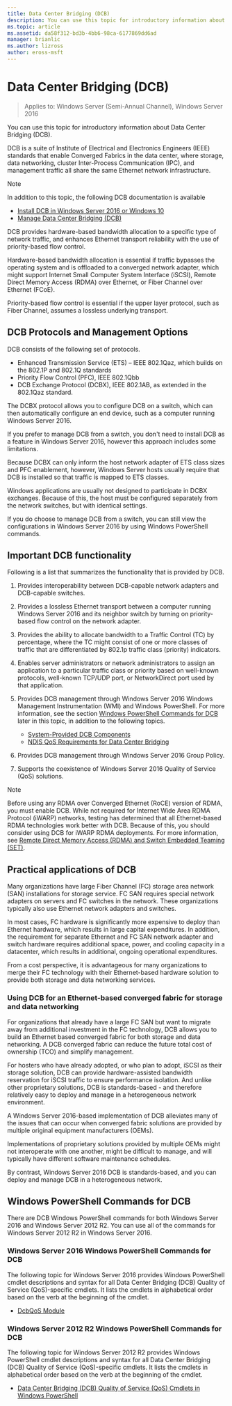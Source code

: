 ```yaml
---
title: Data Center Bridging (DCB)
description: You can use this topic for introductory information about Data Center Bridging in Windows Server 2016.
ms.topic: article
ms.assetid: da58f312-bd3b-4bb6-98ca-6177869dd6ad
manager: brianlic
ms.author: lizross
author: eross-msft
---
```


# Data Center Bridging \(DCB\)

>Applies to: Windows Server (Semi-Annual Channel), Windows Server 2016

You can use this topic for introductory information about Data Center Bridging \(DCB\).

DCB is a suite of Institute of Electrical and Electronics Engineers \(IEEE\) standards that enable Converged Fabrics in the data center, where storage, data networking, cluster Inter\-Process Communication \(IPC\), and management traffic all share the same Ethernet network infrastructure.

>[!NOTE]
>In addition to this topic, the following DCB documentation is available
>
>- [Install DCB in Windows Server 2016 or Windows 10](dcb-install.md)
>- [Manage Data Center Bridging (DCB)](dcb-manage.md)

DCB provides hardware\-based bandwidth allocation to a specific type of network traffic, and enhances Ethernet transport reliability with the use of priority\-based flow control.

Hardware\-based bandwidth allocation is essential if traffic bypasses the operating system and is offloaded to a converged network adapter, which might support Internet Small Computer System Interface \(iSCSI\), Remote Direct Memory Access \(RDMA\) over Ethernet, or Fiber Channel over Ethernet \(FCoE\).

Priority\-based flow control is essential if the upper layer protocol, such as Fiber Channel, assumes a lossless underlying transport.

## DCB Protocols and Management Options

DCB consists of the following set of protocols.

- Enhanced Transmission Service \(ETS\) – IEEE 802.1Qaz, which builds on the 802.1P and 802.1Q
standards
- Priority Flow Control \(PFC\), IEEE 802.1Qbb
- DCB Exchange Protocol \(DCBX\), IEEE 802.1AB, as extended in the 802.1Qaz standard.

The DCBX protocol allows you to configure DCB on a switch, which can then automatically configure an end device, such as a computer running Windows Server 2016.

If you prefer to manage DCB from a switch, you don't need to install DCB as a feature in Windows Server 2016, however this approach includes some limitations.

Because DCBX can only inform the host network adapter of ETS class sizes and PFC enablement, however, Windows Server hosts usually require that DCB is installed so that traffic is mapped to ETS classes.

Windows applications are usually not designed to participate in DCBX exchanges. Because of this, the host must be configured separately from the network switches, but with identical settings.

If you do choose to manage DCB from a switch, you can still view the configurations in Windows Server 2016 by using Windows PowerShell commands.

##  Important DCB functionality

Following is a list that summarizes the functionality that is provided by DCB.

1. Provides interoperability between DCB\-capable network adapters and DCB\-capable switches.

2. Provides a lossless Ethernet transport between a computer running Windows Server 2016 and its neighbor switch by turning on priority\-based flow control on the network adapter.

3. Provides the ability to allocate bandwidth to a Traffic Control \(TC\) by percentage, where the TC might consist of one or more classes of traffic that are differentiated by 802.1p traffic class \(priority\) indicators.

4. Enables server administrators or network administrators to assign an application to a particular traffic class or priority based on well-known protocols, well-known TCP/UDP port, or NetworkDirect port used by that application.

5. Provides DCB management through Windows Server 2016 Windows Management Instrumentation \(WMI\) and Windows PowerShell. For more information, see the section [Windows PowerShell Commands for DCB](#bkmk_wps) later in this topic, in addition to the following topics.
	- [System-Provided DCB Components](/windows-hardware/drivers/network/system-provided-dcb-components)
	- [NDIS QoS Requirements for Data Center Bridging](/windows-hardware/drivers/network/ndis-qos-requirements-for-data-center-bridging)

6. Provides DCB management through Windows Server 2016 Group Policy.

7. Supports the coexistence of Windows Server 2016 Quality of Service \(QoS\) solutions.

>[!NOTE]
>Before using any RDMA over Converged Ethernet \(RoCE\) version of RDMA, you must enable DCB. While not required for Internet Wide Area RDMA Protocol \(iWARP\) networks, testing has determined that all Ethernet\-based RDMA technologies work better with DCB. Because of this, you should consider using DCB for iWARP RDMA deployments. For more information, see [Remote Direct Memory Access (RDMA) and Switch Embedded Teaming (SET)](../../../virtualization/hyper-v-virtual-switch/RDMA-and-Switch-Embedded-Teaming.md).

##  Practical applications of DCB

Many organizations have large Fiber Channel \(FC\) storage area network \(SAN\) installations for storage service. FC SAN requires special network adapters on servers and FC switches in the network. These organizations typically also use Ethernet network adapters and switches.

In most cases, FC hardware is significantly more expensive to deploy than Ethernet hardware, which results in large capital expenditures. In addition, the requirement for separate Ethernet and FC SAN network adapter and switch hardware requires additional space, power, and cooling capacity in a datacenter, which results in additional, ongoing operational expenditures.

From a cost perspective, it is advantageous for many organizations to merge their FC technology with their Ethernet\-based hardware solution to provide both storage and data networking services.

### Using DCB for an Ethernet\-based converged fabric for storage and data networking

For organizations that already have a large FC SAN but want to migrate away from additional investment in the FC technology, DCB allows you to build an Ethernet based converged fabric for both storage and data networking. A DCB converged fabric can reduce the future total cost of ownership \(TCO\) and simplify management.

For hosters who have already adopted, or who plan to adopt, iSCSI as their storage solution, DCB can provide hardware\-assisted bandwidth reservation for iSCSI traffic to ensure performance isolation. And unlike other proprietary solutions, DCB is standards\-based - and therefore relatively easy to deploy and manage in a heterogeneous network environment.

A Windows Server 2016\-based implementation of DCB alleviates many of the issues that can occur when converged fabric solutions are provided by multiple original equipment manufacturers \(OEMs\).

Implementations of proprietary solutions provided by multiple OEMs might not interoperate with one another, might be difficult to manage, and will typically have different software maintenance schedules.

By contrast, Windows Server 2016 DCB is standards\-based, and you can deploy and manage DCB in a heterogeneous network.

## <a name="bkmk_wps"></a>Windows PowerShell Commands for DCB

There are DCB Windows PowerShell commands for both Windows Server 2016 and Windows Server 2012 R2. You can use all of the commands for Windows Server 2012 R2 in Windows Server 2016.

### Windows Server 2016 Windows PowerShell Commands for DCB

The following topic for Windows Server 2016 provides Windows PowerShell cmdlet descriptions and syntax for all Data Center Bridging \(DCB\) Quality of Service \(QoS\)\-specific cmdlets. It lists the cmdlets in alphabetical order based on the verb at the beginning of the cmdlet.

- [DcbQoS Module](/powershell/module/dcbqos/?view=win10-ps)

### Windows Server 2012 R2 Windows PowerShell Commands for DCB

The following topic for Windows Server 2012 R2 provides Windows PowerShell cmdlet descriptions and syntax for all Data Center Bridging \(DCB\) Quality of Service \(QoS\)\-specific cmdlets. It lists the cmdlets in alphabetical order based on the verb at the beginning of the cmdlet.

- [Data Center Bridging (DCB) Quality of Service (QoS) Cmdlets in Windows PowerShell](/powershell/module/dcbqos/?view=win10-ps&viewFallbackFrom=winserverr2-ps)
